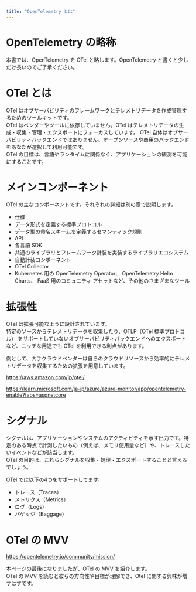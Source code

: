 ```yaml
---
title: "OpenTelemetry とは"
---
```


# OpenTelemetry の略称

本書では、OpenTelemetry を OTel と略します。OpenTelemetry と書くと少しだけ長いのでご了承ください。  

# OTel とは

OTel はオブサーバビリティのフレームワークとテレメトリデータを作成管理するためのツールキットです。  
OTel はベンダーやツールに依存していません。OTel はテレメトリデータの生成・収集・管理・エクスポートにフォーカスしています。
OTel 自体はオブサーバビリティバックエンドではありません。オープンソースや商用のバックエンドをあなたが選択して利用可能です。  
OTel の目標は、言語やランタイムに関係なく、アプリケーションの観測を可能にすることです。  

# メインコンポーネント

OTel の主なコンポーネントです。それぞれの詳細は別の章で説明します。  

- 仕様
- データ形式を定義する標準プロトコル
- データ型の命名スキームを定義するセマンティック規則
- API
- 各言語 SDK
- 共通のライブラリとフレームワーク計装を実装するライブラリエコシステム
- 自動計装コンポーネント
- OTel Collector
- Kubernetes 用の OpenTelemetry Operator、 OpenTelemetry Helm Charts、 FaaS 用のコミュニティ アセットなど、その他のさまざまなツール

# 拡張性

OTel は拡張可能なように設計されています。  
特定のソースからテレメトリデータを収集したり、OTLP（OTel 標準プロトコル） をサポートしていないオブサーバビリティバックエンドへのエクスポートなど、ニッチな用途でも OTel を利用できる利点があります。  

例として、大手クラウドベンダーは自らのクラウドリソースから効率的にテレメトリデータを収集するための拡張を用意しています。  

https://aws.amazon.com/jp/otel/

https://learn.microsoft.com/ja-jp/azure/azure-monitor/app/opentelemetry-enable?tabs=aspnetcore

# シグナル

シグナルは、アプリケーションやシステムのアクティビティを示す出力です。特定のある時点で計測したいもの（例えば、メモリ使用量など）や、トレースしたいイベントなどが該当します。  
OTel の目的は、これらシグナルを収集・処理・エクスポートすることと言えるでしょう。  

OTel では以下の4つをサポートしてます。  

- トレース（Traces）
- メトリクス（Metrics）
- ログ（Logs）
- バゲッジ（Baggage）

# OTel の MVV

https://opentelemetry.io/community/mission/

本ページの最後になりましたが、OTel の MVV を紹介します。  
OTel の MVV を読むと彼らの方向性や目標が理解でき、Otel に関する興味が増すはずです。  


